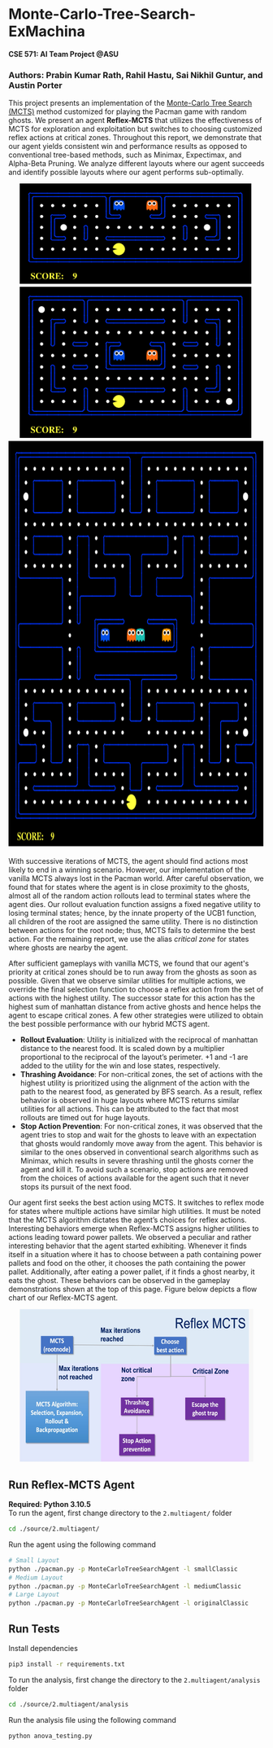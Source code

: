 # Monte-Carlo-Tree-Search-ExMachina
**CSE 571: AI Team Project @ASU**
### Authors: Prabin Kumar Rath, Rahil Hastu, Sai Nikhil Guntur, and Austin Porter

This project presents an implementation of the [Monte-Carlo Tree Search (MCTS)](https://en.wikipedia.org/wiki/Monte_Carlo_tree_search) method customized for playing the Pacman game with random ghosts. We present an agent **Reflex-MCTS** that utilizes the effectiveness of MCTS for exploration and exploitation but switches to choosing customized reflex actions at critical zones. Throughout this report, we demonstrate that our agent yields consistent win and performance results as opposed to conventional tree-based methods, such as Minimax, Expectimax, and Alpha-Beta Pruning. We analyze different layouts where our agent succeeds and identify possible layouts where our agent performs sub-optimally.

<p align="center">
  <img width="460" height="200" src="gifs/win_small.gif">
  <img width="460" height="300" src="gifs/win_medium.gif">
  <img width="920" height="800" src="gifs/win_large.gif">
</p>

With successive iterations of MCTS, the agent should find actions most likely to end in a winning scenario. However, our implementation of the vanilla MCTS always lost in the Pacman world. After careful observation, we found that  for states where the agent is in close proximity to the ghosts, almost all of the random action rollouts lead to terminal states where the agent dies. Our rollout evaluation function assigns a fixed negative utility to losing terminal states; hence, by the innate property of the UCB1 function, all children of the root are assigned the same utility. There is no distinction between actions for the root node; thus, MCTS fails to determine the best action. For the remaining report, we use the alias *critical zone* for states where ghosts are nearby the agent.

After sufficient gameplays with vanilla MCTS, we found that our agent's priority at critical zones should be to run away from the ghosts as soon as possible. Given that we observe similar utilities for multiple actions, we override the final selection function to choose a reflex action from the set of actions with the highest utility. The successor state for this action has the highest sum of manhattan distance from active ghosts and hence helps the agent to escape critical zones. A few other strategies were utilized to obtain the best possible performance with our hybrid MCTS agent.

- **Rollout Evaluation**: Utility is initialized with the reciprocal of manhattan distance to the nearest food. It is scaled down by a multiplier proportional to the reciprocal of the layout’s perimeter. +1 and -1 are added to the utility for the win and lose states, respectively.
- **Thrashing Avoidance**: For non-critical zones, the set of actions with the highest utility is prioritized using the alignment of the action with the path to the nearest food, as generated by BFS search. As a result, reflex behavior is observed in huge layouts where MCTS returns similar utilities for all actions. This can be attributed to the fact that most rollouts are timed out for huge layouts. 
- **Stop Action Prevention**: For non-critical zones, it was observed that the agent tries to stop and wait for the ghosts to leave with an expectation that ghosts would randomly move away from the agent. This behavior is similar to the ones observed in conventional search algorithms such as Minimax, which results in severe thrashing until the ghosts corner the agent and kill it. To avoid such a scenario, stop actions are removed from the choices of actions available for the agent such that it never stops its pursuit of the next food. 

Our agent first seeks the best action using MCTS. It switches to reflex mode for states where multiple actions have similar high utilities. It must be noted that the MCTS algorithm dictates the agent’s choices for reflex actions. Interesting behaviors emerge when Reflex-MCTS assigns higher utilities to actions leading toward power pallets. We observed a peculiar and rather interesting behavior that the agent started exhibiting. Whenever it finds itself in a situation where it has to choose between a path containing power pallets and food on the other, it chooses the path containing the power pallet. Additionally, after eating a power pallet, if it finds a ghost nearby, it eats the ghost. These behaviors can be observed in the gameplay demonstrations shown at the top of this page. Figure below depicts a flow chart of our Reflex-MCTS agent.

<p align="center">
  <img width="460" height="300" src="gifs/flow_chart.jpeg">
</p>

## Run Reflex-MCTS Agent
**Required: Python 3.10.5**\
To run the agent, first change directory to the `2.multiagent/` folder
```bash
cd ./source/2.multiagent/
``` 
Run the agent using the following command
```bash
# Small Layout
python ./pacman.py -p MonteCarloTreeSearchAgent -l smallClassic
# Medium Layout
python ./pacman.py -p MonteCarloTreeSearchAgent -l mediumClassic
# Large Layout
python ./pacman.py -p MonteCarloTreeSearchAgent -l originalClassic
```
## Run Tests
Install dependencies
```bash
pip3 install -r requirements.txt
```
To run the analysis, first change the directory to the `2.multiagent/analysis` folder
```bash
cd ./source/2.multiagent/analysis
```
Run the analysis file using the following command
```bash
python anova_testing.py
```
